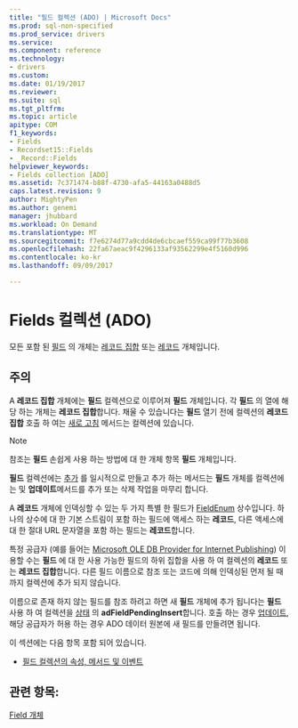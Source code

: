 ```yaml
---
title: "필드 컬렉션 (ADO) | Microsoft Docs"
ms.prod: sql-non-specified
ms.prod_service: drivers
ms.service: 
ms.component: reference
ms.technology:
- drivers
ms.custom: 
ms.date: 01/19/2017
ms.reviewer: 
ms.suite: sql
ms.tgt_pltfrm: 
ms.topic: article
apitype: COM
f1_keywords:
- Fields
- Recordset15::Fields
- _Record::Fields
helpviewer_keywords:
- Fields collection [ADO]
ms.assetid: 7c371474-b88f-4730-afa5-44163a0488d5
caps.latest.revision: 9
author: MightyPen
ms.author: genemi
manager: jhubbard
ms.workload: On Demand
ms.translationtype: MT
ms.sourcegitcommit: f7e6274d77a9cdd4de6cbcaef559ca99f77b3608
ms.openlocfilehash: 22fa67aeac9f4296133af93562299e4f5160d996
ms.contentlocale: ko-kr
ms.lasthandoff: 09/09/2017

---
```

# <a name="fields-collection-ado"></a>Fields 컬렉션 (ADO)
모든 포함 된 [필드](../../../ado/reference/ado-api/field-object.md) 의 개체는 [레코드 집합](../../../ado/reference/ado-api/recordset-object-ado.md) 또는 [레코드](../../../ado/reference/ado-api/record-object-ado.md) 개체입니다.  
  
## <a name="remarks"></a>주의  
 A **레코드 집합** 개체에는 **필드** 컬렉션으로 이루어져 **필드** 개체입니다. 각 **필드** 의 열에 해당 하는 개체는 **레코드 집합**합니다. 채울 수 있습니다는 **필드** 열기 전에 컬렉션의 **레코드 집합** 호출 하 여는 [새로 고침](../../../ado/reference/ado-api/refresh-method-ado.md) 메서드는 컬렉션에 있습니다.  
  
> [!NOTE]
>  참조는 **필드** 손쉽게 사용 하는 방법에 대 한 개체 항목 **필드** 개체입니다.  
  
 **필드** 컬렉션에는 [추가](../../../ado/reference/ado-api/append-method-ado.md) 를 일시적으로 만들고 추가 하는 메서드는 **필드** 개체를 컬렉션에는 및 **업데이트**메서드를 추가 또는 삭제 작업을 마무리 합니다.  
  
 A **레코드** 개체에 인덱싱할 수 있는 두 가지 특별 한 필드가 [FieldEnum](../../../ado/reference/ado-api/fieldenum.md) 상수입니다. 하나의 상수에 대 한 기본 스트림이 포함 하는 필드에 액세스 하는 **레코드**, 다른 액세스에 대 한 절대 URL 문자열을 포함 하는 필드는 **레코드**합니다.  
  
 특정 공급자 (예를 들어는 [Microsoft OLE DB Provider for Internet Publishing](../../../ado/guide/appendixes/microsoft-ole-db-provider-for-internet-publishing.md)) 이용할 수는 **필드** 에 대 한 사용 가능한 필드의 하위 집합을 사용 하 여 컬렉션의 **레코드** 또는 **레코드 집합**합니다. 다른 필드 이름으로 참조 또는 코드에 의해 인덱싱된 먼저 될 때까지 컬렉션에 추가 되지 않습니다.  
  
 이름으로 존재 하지 않는 필드를 참조 하려고 하면 새 **필드** 개체에 추가 됩니다는 **필드** 사용 하 여 컬렉션을 [상태](../../../ado/reference/ado-api/status-property-ado-field.md) 의  **adFieldPendingInsert**합니다. 호출 하는 경우 [업데이트](../../../ado/reference/ado-api/update-method.md), 해당 공급자가 허용 하는 경우 ADO 데이터 원본에 새 필드를 만들려면 됩니다.  
  
 이 섹션에는 다음 항목 포함 되어 있습니다.  
  
-   [필드 컬렉션의 속성, 메서드 및 이벤트](../../../ado/reference/ado-api/fields-collection-properties-methods-and-events.md)  
  
## <a name="see-also"></a>관련 항목:  
 [Field 개체](../../../ado/reference/ado-api/field-object.md)

